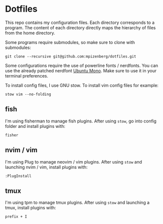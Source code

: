 # Dotfiles

This repo contains my configuration files.
Each directory corresponds to a program.
The content of each directory directly maps
the hierarchy of files from the home directory.

Some programs require submodules,
so make sure to clone with submodules:

```shell
git clone --recursive git@github.com:mpizenberg/dotfiles.git
```

Some configurations require the use of powerline fonts / nerdfonts.
You can use the already patched nerdfont [Ubuntu Mono][ubuntu-mono-font].
Make sure to use it in your terminal preferences.

[ubuntu-mono-font]: https://github.com/ryanoasis/nerd-fonts/releases/download/v1.1.0/UbuntuMono.zip

To install config files, I use GNU stow.
To install vim config files for example:

```shell
stow vim --no-folding
```

## fish

I'm using fisherman to manage fish plugins.
After using `stow`, go into config folder and install plugins with:

```shell
fisher
```

## nvim / vim

I'm using Plug to manage neovim / vim plugins.
After using `stow` and launching nvim / vim, install plugins with:

```vim
:PlugInstall
```

## tmux

I'm using tpm to manage tmux plugins.
After using `stow` and launching a tmux, install plugins with:

```tmux
prefix + I
```
